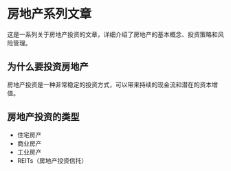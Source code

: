 # 房地产系列文章

这是一系列关于房地产投资的文章，详细介绍了房地产的基本概念、投资策略和风险管理。

## 为什么要投资房地产

房地产投资是一种非常稳定的投资方式，可以带来持续的现金流和潜在的资本增值。

## 房地产投资的类型

- 住宅房产
- 商业房产
- 工业房产
- REITs（房地产投资信托）